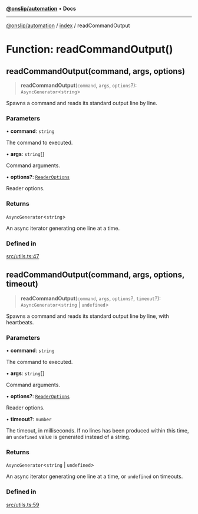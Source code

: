 [**@onslip/automation**](../../README.md) • **Docs**

***

[@onslip/automation](../../README.md) / [index](../README.md) / readCommandOutput

# Function: readCommandOutput()

## readCommandOutput(command, args, options)

> **readCommandOutput**(`command`, `args`, `options`?): `AsyncGenerator`\<`string`\>

Spawns a command and reads its standard output line by line.

### Parameters

• **command**: `string`

The command to executed.

• **args**: `string`[]

Command arguments.

• **options?**: [`ReaderOptions`](../interfaces/ReaderOptions.md)

Reader options.

### Returns

`AsyncGenerator`\<`string`\>

An async iterator generating one line at a time.

### Defined in

[src/utils.ts:47](https://github.com/Onslip/automation/blob/55b36c4eed89afe82661a6ac79a41de9a854a3d0/src/utils.ts#L47)

## readCommandOutput(command, args, options, timeout)

> **readCommandOutput**(`command`, `args`, `options`?, `timeout`?): `AsyncGenerator`\<`string` \| `undefined`\>

Spawns a command and reads its standard output line by line, with heartbeats.

### Parameters

• **command**: `string`

The command to executed.

• **args**: `string`[]

Command arguments.

• **options?**: [`ReaderOptions`](../interfaces/ReaderOptions.md)

Reader options.

• **timeout?**: `number`

The timeout, in milliseconds. If no lines has been produced within this time, an `undefined` value is
                generated instead of a string.

### Returns

`AsyncGenerator`\<`string` \| `undefined`\>

An async iterator generating one line at a time, or `undefined` on timeouts.

### Defined in

[src/utils.ts:59](https://github.com/Onslip/automation/blob/55b36c4eed89afe82661a6ac79a41de9a854a3d0/src/utils.ts#L59)
